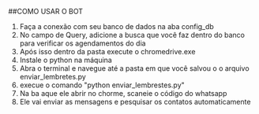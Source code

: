 ##COMO USAR O BOT
1. Faça a conexão com seu banco de dados na aba config_db
2. No campo de Query, adicione a busca que você faz dentro do banco para verificar os agendamentos do dia
3. Após isso dentro da pasta execute o chromedrive.exe
4. Instale o python na máquina
5. Abra o terminal e navegue até a pasta em que você salvou o o arquivo enviar_lembretes.py
6. execue o comando "python enviar_lembrestes.py"
7. Na ba aque ele abrir no chorme, scaneie o código do whatsapp
8. Ele vai enviar as mensagens e pesquisar os contatos automaticamente
